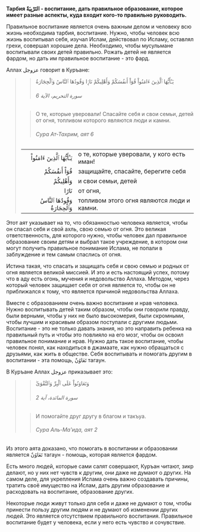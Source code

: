 **Тарбия التَرْبِيَةٌ - воспитание, дать правильное образование, которое имеет
разные аспекты, куда входит кого-то правильно руководить.**

Правильное воспитание является очень важным делом и человеку всю жизнь
необходима тарбия, воспитание. Нужно, чтобы человек всю жизнь воспитывал
себя, изучал Ислам, действовал по Исламу, оставлял грехи, совершал
хорошие дела. Необходимо, чтобы мусульмане воспитывали своих детей
правильно. Рожать детей не является фардом, но дать им правильное
воспитание - это фард. 

Аллах عزوجل говорит в Куръане:

>> يَـٰٓأَيُّهَا ٱلَّذِينَ ءَامَنُواْ قُوٓاْ أَنفُسَكُمْ وَأَهْلِيكُمْ نَارًۭا وَقُودُهَا ٱلنَّاسُ وَٱلْحِجَارَةُ
>>
>> ###### سورة التحريم، الآية 6
>
>> О те, которые уверовали! Спасайте себя и свои семьи, детей от огня, топливом которого являются люди и камни.
>>
>> ###### Сура Ат-Тахрим, аят 6
>
> |                 |                   |
> | --------------: | :---------------- |
> | يَـٰٓأَيُّهَا ٱلَّذِينَ ءَامَنُواْ | о те, которые уверовали, у кого есть иман! |
> | قُوٓاْ أَنفُسَكُمْ | защищайте, спасайте, берегите себя |
> | وَأَهْلِيكُمْ | и свои семьи, детей |
> | نَارًا | от огня, |
> | وَقُودُهَا ٱلنَّاسُ وَٱلْحِجَارَةُ | топливом этого огня являются люди и камни. |

Этот аят указывает на то, что обязанностью человека является, чтобы он
спасал себя и свой ахль, свою семью от огня. Это великая
ответственность, для которого нужно, чтобы человек дал правильное
образование своим детям и выбрал такое учреждение, в котором они могут
получить правильное понимание Ислама, не попали в заблуждение и тем
самым спаслись от огня. 

Истина такая, что спасать и защищать себя и свою семью и родных от огня
является великой миссией. И это и есть настоящий успех, потому что в аду
есть огонь, мучения и недовольство Аллаха. Методом, через который
человек защищает себя от огня является то, чтобы он не приближался к
тому, что является причиной недовольства Аллаха. 

Вместе с образованием очень важно воспитание и нрав человека. Нужно
воспитывать детей таким образом, чтобы они говорили правду, были
верными, чтобы у них не было высокомерия, были скромными, чтобы лучшим и
красивым образом поступали с другими людьми. Воспитание - это не только
давать знания, но это направить ребенка на правильный путь и чтобы это
повлияло на его мозг, чтобы он освоил правильное понимание и нрав. Нужно
дать такое воспитание, чтобы человек понял, как находиться в джамаате,
как нужно обращаться с друзьями, как жить в обществе. Себя воспитывать и
помогать другим в воспитании - эта помощь, تَعَاوُنٌ тагаун. 

В Куръане Аллах عزوجل приказывает это:

>> وَتَعَاوَنُواْ عَلَى ٱلْبِرِّ وَٱلتَّقْوَىٰ‌ۖ
>>
>> ###### سورة المائدة، آية 2
>
>> И помогайте друг другу в благом и такъуа.
>>
>> ###### Сура Аль-Ма&#39;ида, аят 2

Из этого аята доказано, что помогать в воспитании и образовании является
تَعَاوُنٌ тагаун - помощь, которая является фардом.

Есть много людей, которые сами салят совершают, Куръан читают, зикр
делают, но у них нет чувств к другим, они даже не думают о других. На
самом деле, для укрепления Ислама очень важно создавать причины, тратить
своё имущество на Ислам, дать другим образование и расходовать на
воспитание, образование других. 

Некоторые люди живут только для себя и даже не думают о том, чтобы
принести пользу другим людям и не думают об изменении других людей. Это
является отсутствием правильного воспитания. Правильное воспитание будет
у человека, если у него есть чувство и сочувствие. 